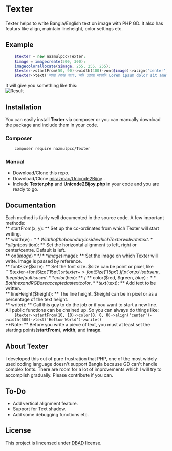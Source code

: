 # Texter
Texter helps to write Bangla/English text on image with PHP GD. It also has featurs like align, maintain lineheight, color settings etc.
## Example
```php
	$texter = new nazmulpcc\Texter;
	$image = imagecreate(500, 300);
	imagecolorallocate($image, 255, 255, 255);
	$texter->startFrom(50, 90)->width(400)->on($image)->align('center')->fontSize(30)->color('333333');
	$texter->text('আমার সোনার বাংলা, আমি তোমায় ভালবাসি Lorem ipsum dolor sit amet.....')->write();
```
It will give you something like this:  
![Result](http://i.imgur.com/phfgEqy.jpg "Result")

## Installation
You can easily install **Texter** via composer or you can manually download the package and include them in your code.
### Composer
```shell
	composer require nazmulpcc/Texter
```

### Manual
- Download/Clone this repo.
- Download/Clone [mirazmac/Unicode2Bijoy](https://github.com/mirazmac/Unicode2Bijoy) .
- Include **Texter.php** and **Unicode2Bijoy.php** in your code and you are ready to go.

## Documentation
Each method is fairly well documented in the source code. A few important methods:  
** startFrom(x, y): ** Set up the co-ordinates from which Texter will start writing.  
** width($w): ** Width of the boundary inside which Texter will write text.  
** align($position): ** Set the horizontal alignment to left, right or center/centre. Default is left.  
** on($image) ** / ** image($image): ** Set the image on which Texter will write. Image is passed by reference.  
** fontSize($size): ** Set the font size. $size can be point or pixel, like ```$texter->fontSize('15pt')``` or ```$texter->fontSize('15px'). If 'pt' or 'px' is absent, the gd default is used.  
** color($hex): ** / ** color($red, $green, $blue): ** Both hex and RGB are accepted as text color.
** text($text): ** Add text to be written.  
** lineHeight($height): ** The line height. $height can be in pixel or as a percentage of the text height.  
** write(): ** Call this guy to do the job or if you want to start a new line.  
All public functions can be chained up. So you can always do things like:  
``` 	$texter->startFrom(10, 10)->color(0, 0, 0)->align('center')->width(500)->text('Hellow World')->write() ```  
**Note: ** Before you write a piece of text, you must at least set the starting points(**startFrom**), **width**, and **image**.  

## About Texter
I developed this out of pure frustration that PHP, one of the most widely used coding language doesn't support Bangla because GD can't handle complex fonts. There are room for a lot of improvements which I will try to accomplish gradually. Please contribute if you can.

## To-Do
- Add vertical alignment feature.
- Support for Text shadow.
- Add some debugging functions
etc.  
## License
This project is lincensed under [DBAD](http://www.dbad-license.org) license.